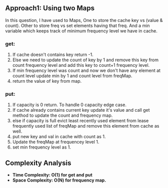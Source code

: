 ## Approach1: Using two Maps
In this question, I have used to Maps, One to store the cache key vs (value & count). Other to store freq vs set elements having that freq. And a min variable which keeps track of minimum frequency level we have in cache.
​
### get:
1. If cache doesn't contains key return -1.
2. Else we need to update the count of key by 1 and remove this key from count frequency level and add this key to count+1 frequency level.
3. If min frequency level was count and now we don't have any element at count level update min by 1 and count level from freqMap.
4. return the value of key from map.
​
### put:
1. If capacity is 0 return. To handle 0 capacity edge case.
2. If cache already contains current key update it's value and call get method to update the count and frequency map.
3. else if capacity is full evict least recently used element from lease frequently used list of freqMap and remove this element from cache as well.
4. put new key and val in cache with count as 1.
5. Update the freqMap at frequencey level 1.
6. set min frequency level as 1.
​
​
## Complexity Analysis
* **Time Complexity: O(1) for get and put**
* **Space Complexity: O(N) for frequency map.**